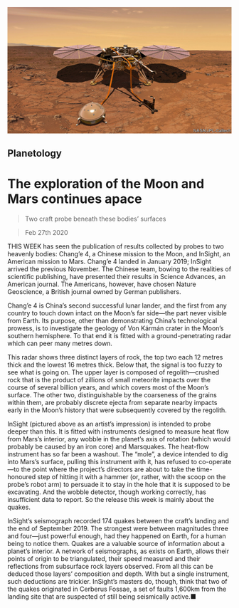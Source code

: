 ![](./images/20200229_STP003_0.jpg)

## Planetology

# The exploration of the Moon and Mars continues apace

> Two craft probe beneath these bodies’ surfaces

> Feb 27th 2020

THIS WEEK has seen the publication of results collected by probes to two heavenly bodies: Chang’e 4, a Chinese mission to the Moon, and InSight, an American mission to Mars. Chang’e 4 landed in January 2019; InSight arrived the previous November. The Chinese team, bowing to the realities of scientific publishing, have presented their results in Science Advances, an American journal. The Americans, however, have chosen Nature Geoscience, a British journal owned by German publishers.

Chang’e 4 is China’s second successful lunar lander, and the first from any country to touch down intact on the Moon’s far side—the part never visible from Earth. Its purpose, other than demonstrating China’s technological prowess, is to investigate the geology of Von Kármán crater in the Moon’s southern hemisphere. To that end it is fitted with a ground-penetrating radar which can peer many metres down.

This radar shows three distinct layers of rock, the top two each 12 metres thick and the lowest 16 metres thick. Below that, the signal is too fuzzy to see what is going on. The upper layer is composed of regolith—crushed rock that is the product of zillions of small meteorite impacts over the course of several billion years, and which covers most of the Moon’s surface. The other two, distinguishable by the coarseness of the grains within them, are probably discrete ejecta from separate nearby impacts early in the Moon’s history that were subsequently covered by the regolith.

InSight (pictured above as an artist’s impression) is intended to probe deeper than this. It is fitted with instruments designed to measure heat flow from Mars’s interior, any wobble in the planet’s axis of rotation (which would probably be caused by an iron core) and Marsquakes. The heat-flow instrument has so far been a washout. The “mole”, a device intended to dig into Mars’s surface, pulling this instrument with it, has refused to co-operate—to the point where the project’s directors are about to take the time-honoured step of hitting it with a hammer (or, rather, with the scoop on the probe’s robot arm) to persuade it to stay in the hole that it is supposed to be excavating. And the wobble detector, though working correctly, has insufficient data to report. So the release this week is mainly about the quakes.

InSight’s seismograph recorded 174 quakes between the craft’s landing and the end of September 2019. The strongest were between magnitudes three and four—just powerful enough, had they happened on Earth, for a human being to notice them. Quakes are a valuable source of information about a planet’s interior. A network of seismographs, as exists on Earth, allows their points of origin to be triangulated, their speed measured and their reflections from subsurface rock layers observed. From all this can be deduced those layers’ composition and depth. With but a single instrument, such deductions are trickier. InSight’s masters do, though, think that two of the quakes originated in Cerberus Fossae, a set of faults 1,600km from the landing site that are suspected of still being seismically active.■